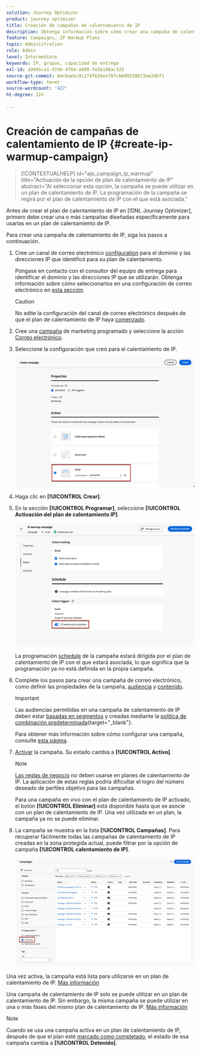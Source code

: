 ```yaml
---
solution: Journey Optimizer
product: journey optimizer
title: Creación de campañas de calentamiento de IP
description: Obtenga información sobre cómo crear una campaña de calentamiento de IP
feature: Campaigns, IP Warmup Plans
topic: Administration
role: Admin
level: Intermediate
keywords: IP, grupos, capacidad de entrega
exl-id: a9995ca1-d7eb-4f8d-a9d9-fe56198ac325
source-git-commit: 84cbaebc9c274f620ee707cb0d9320673ae24b71
workflow-type: tm+mt
source-wordcount: '427'
ht-degree: 11%

---
```


# Creación de campañas de calentamiento de IP {#create-ip-warmup-campaign}

>[!CONTEXTUALHELP]
>id="ajo_campaign_ip_warmup"
>title="Activación de la opción de plan de calentamiento de IP"
>abstract="Al seleccionar esta opción, la campaña se puede utilizar en un plan de calentamiento de IP. La programación de la campaña se regirá por el plan de calentamiento de IP con el que está asociada."

Antes de crear el plan de calentamiento de IP en [!DNL Journey Optimizer], primero debe crear una o más campañas diseñadas específicamente para usarlas en un plan de calentamiento de IP<!--through a dedicated option-->.

Para crear una campaña de calentamiento de IP, siga los pasos a continuación.

1. Cree un canal de correo electrónico [configuration](channel-surfaces.md) para el dominio y las direcciones IP que identificó para su plan de calentamiento.

   Póngase en contacto con el consultor del equipo de entrega para identificar el dominio y las direcciones IP que se utilizarán. Obtenga información sobre cómo seleccionarlos en una configuración de correo electrónico en [esta sección](../email/email-settings.md#subdomains-and-ip-pools).

   >[!CAUTION]
   >
   >No edite la configuración del canal de correo electrónico después de que el plan de calentamiento de IP haya [comenzado](ip-warmup-execution.md).

1. Cree una [campaña](../campaigns/create-campaign.md) de marketing programado y seleccione la acción [Correo electrónico](../email/create-email.md#create-email-journey-campaign).

   <!--Select the Marketing category. The IP warmup plan activation option is only available for  marketing-type campaigns.-->

1. Seleccione la configuración que creó para el calentamiento de IP.

   ![](assets/ip-warmup-campaign-surface.png)

   <!--You must use the same configuration as the one that will be used for the asociated IP warmup plan. [Learn how to create an IP warmup plan](#create-ip-warmup-plan)-->

1. Haga clic en **[!UICONTROL Crear]**.

1. En la sección **[!UICONTROL Programar]**, seleccione **[!UICONTROL Activación del plan de calentamiento IP]**.

   ![](assets/ip-warmup-campaign-plan-activation.png)

   La programación [schedule](../campaigns/create-campaign.md#schedule) de la campaña estará dirigida por el plan de calentamiento de IP con el que estará asociada, lo que significa que la programación ya no está definida en la propia campaña.

1. Complete los pasos para crear una campaña de correo electrónico, como definir las propiedades de la campaña, [audiencia](../audience/about-audiences.md)<!--best practices for IP warmup in terms of audience?--> y [contenido](../email/get-started-email-design.md#key-steps).

   >[!IMPORTANT]
   >
   >Las audiencias permitidas en una campaña de calentamiento de IP deben estar [basadas en segmentos](../audience/creating-a-segment-definition.md) y creadas mediante la [política de combinación predeterminada](https://experienceleague.adobe.com/es/docs/experience-platform/profile/merge-policies/overview#default-merge-policy){target="_blank"}.

   Para obtener más información sobre cómo configurar una campaña, consulte [esta página](../campaigns/get-started-with-campaigns.md).

1. [Activar](../campaigns/review-activate-campaign.md) la campaña. Su estado cambia a **[!UICONTROL Activo]**.

   >[!NOTE]
   >
   >[Las reglas de negocio](rule-sets.md#apply-frequency-rule) no deben usarse en planes de calentamiento de IP. La aplicación de estas reglas podría dificultar el logro del número deseado de perfiles objetivo para las campañas.

   Para una campaña en vivo con el plan de calentamiento de IP activado, el botón **[!UICONTROL Eliminar]** está disponible hasta que se asocie con un plan de calentamiento de IP. Una vez utilizada en un plan, la campaña ya no se puede eliminar.

1. La campaña se muestra en la lista **[!UICONTROL Campañas]**. Para recuperar fácilmente todas las campañas de calentamiento de IP creadas en la zona protegida actual, puede filtrar por la opción de campaña **[!UICONTROL calentamiento de IP]**.

   ![](assets/ip-warmup-campaign-filter.png)

Una vez activa, la campaña está lista para utilizarse en un plan de calentamiento de IP. [Más información](ip-warmup-plan.md)

Una campaña de calentamiento de IP solo se puede utilizar en un plan de calentamiento de IP. Sin embargo, la misma campaña se puede utilizar en una o más fases del mismo plan de calentamiento de IP. [Más información](ip-warmup-plan.md#define-phases)

>[!NOTE]
>
>Cuando se usa una campaña activa en un plan de calentamiento de IP, después de que el plan esté [marcado como completado](ip-warmup-execution.md#mark-as-completed), el estado de esa campaña cambia a **[!UICONTROL Detenido]**.

